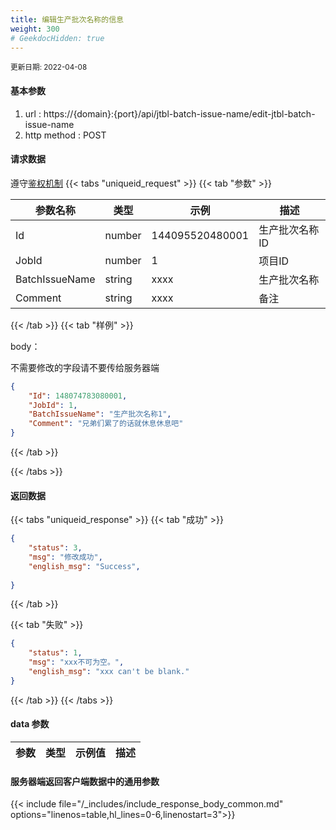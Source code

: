```yaml
---
title: 编辑生产批次名称的信息
weight: 300
# GeekdocHidden: true
---
```


<small>更新日期: 2022-04-08</small>

#### 基本参数
1. url : https://{domain}:{port}/api/jtbl-batch-issue-name/edit-jtbl-batch-issue-name
2. http method : POST

#### 请求数据
遵守[鉴权机制](/auth/)
{{< tabs "uniqueid_request" >}}
{{< tab "参数" >}} 

|  参数名称   |  类型 |  示例 |  描述 |
|  ----  | ----  | ----  | ----  |
|  Id  | number  | 144095520480001  | 生产批次名称ID |
|  JobId  | number  | 1  | 项目ID |
|  BatchIssueName  | string  |  xxxx | 生产批次名称 |
|  Comment  | string  | xxxx  | 备注 |



{{< /tab >}}
{{< tab "样例" >}}


body： 

不需要修改的字段请不要传给服务器端

```json
{
    "Id": 148074783080001,
    "JobId": 1,
    "BatchIssueName": "生产批次名称1",
    "Comment": "兄弟们累了的话就休息休息吧"
}
```
{{< /tab >}}

{{< /tabs >}}


#### 返回数据


{{< tabs "uniqueid_response" >}}
{{< tab "成功" >}} 
```json
{
    "status": 3,
    "msg": "修改成功",
    "english_msg": "Success",
  
}
```   
{{< /tab >}}

{{< tab "失败" >}}
```json
{
    "status": 1,
    "msg": "xxx不可为空。",
    "english_msg": "xxx can't be blank."
}
```
{{< /tab >}}
{{< /tabs >}}
#### data 参数

|  参数   |  类型 |  示例值 |  描述 |
|  ----  | ----  | ----  |----  |
 
#### 服务器端返回客户端数据中的通用参数

{{< include file="/_includes/include_response_body_common.md"  options="linenos=table,hl_lines=0-6,linenostart=3">}}
